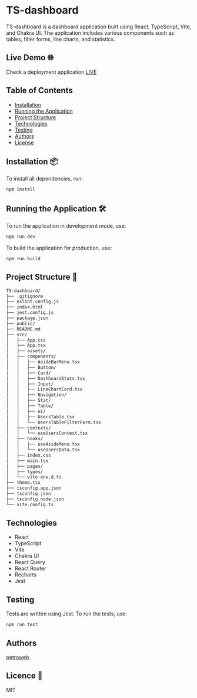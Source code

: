 # TS-dashboard

TS-dashboard is a dashboard application built using React, TypeScript, Vite, and Chakra UI. The application includes various components such as tables, filter forms, line charts, and statistics.

## Live Demo 🌐

Check a deployment application [LIVE](https://tsdashboard.petroweb.pl)

## Table of Contents

- [Installation](#installation)
- [Running the Application](#running-the-application)
- [Project Structure](#project-structure)
- [Technologies](#technologies)
- [Testing](#testing)
- [Authors](#authors)
- [License](#license)

## Installation 📦

To install all dependencies, run:

```bash
npm install
```

## Running the Application 🛠️

To run the application in development mode, use:

```bash
npm run dev
```

To build the application for production, use:

```bash
npm run build
```

## Project Structure 📂
```bash
TS-dashboard/
├── .gitignore
├── eslint.config.js
├── index.html
├── jest.config.js
├── package.json
├── public/
├── README.md
├── src/
│   ├── App.css
│   ├── App.tsx
│   ├── assets/
│   ├── components/
│   │   ├── AsideBarMenu.tsx
│   │   ├── Button/
│   │   ├── Card/
│   │   ├── DashboardStats.tsx
│   │   ├── Input/
│   │   ├── LineChartCard.tsx
│   │   ├── Navigation/
│   │   ├── Stat/
│   │   ├── Table/
│   │   ├── ui/
│   │   ├── UsersTable.tsx
│   │   └── UsersTableFilterForm.tsx
│   ├── contexts/
│   │   └── useUsersContext.tsx
│   ├── hooks/
│   │   ├── useAsideMenu.tsx
│   │   └── useUsersData.tsx
│   ├── index.css
│   ├── main.tsx
│   ├── pages/
│   ├── types/
│   └── vite-env.d.ts
├── theme.tsx
├── tsconfig.app.json
├── tsconfig.json
├── tsconfig.node.json
└── vite.config.ts
```

## Technologies 

- React
- TypeScript
- Vite
- Chakra UI
- React Query
- React Router
- Recharts
- Jest

## Testing

Tests are written using Jest. To run the tests, use:
```bash
npm run test
```

## Authors 

[petroweb](https://petroweb.pl)

## Licence 📜
MIT
